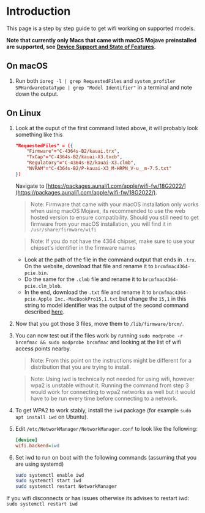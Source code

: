 # Introduction

This page is a step by step guide to get wifi working on supported models.

**Note that currently only Macs that came with macOS Mojave preinstalled are supported, see [Device Support and State of Features](https://wiki.t2linux.org/state/).**

## On macOS

1. Run both `ioreg -l | grep RequestedFiles` and `system_profiler SPHardwareDataType | grep "Model Identifier"` in a terminal and note down the output.

## On Linux

1. Look at the ouput of the first command listed above, it will probably look something like this

    ```json
    "RequestedFiles" = ({
        "Firmware"="C-4364s-B2/kauai.trx",
        "TxCap"="C-4364s-B2/kauai-X3.txcb",
        "Regulatory"="C-4364s-B2/kauai-X3.clmb",
        "NVRAM"="C-4364s-B2/P-kauai-X3_M-HRPN_V-u__m-7.5.txt"
    })
    ```

    Navigate to [https://packages.aunali1.com/apple/wifi-fw/18G2022/](https://packages.aunali1.com/apple/wifi-fw/18G2022/). 

    > Note: Firmware that came with your macOS installation only works when using macOS Mojave, its recommended to use the web hosted version to ensure compatibility. Should you still need to get firmware from your macOS installation, you will find it in `/usr/share/firmware/wifi`

    > Note: If you do not have the 4364 chipset, make sure to use your chipset's identifier in the firmware names

    - Look at the path of the file in the command output that ends in `.trx`. On the website, download that file and rename it to `brcmfmac4364-pcie.bin`.
    - Do the same for the `.clmb` file and rename it to `brcmfmac4364-pcie.clm_blob`.
    - In the end, download the `.txt` file and rename it to `brcmfmac4364-pcie.Apple Inc.-MacBookPro15,1.txt` but change the `15,1` in this string to model identifier was the output of the second command described [here](https://wiki.t2linux.org/guides/wifi/#on-macos).

2. Now that you got those 3 files, move them to `/lib/firmware/brcm/`.
3. You can now test out if the files work by running `sudo modprobe -r brcmfmac && sudo modprobe brcmfmac` and looking at the list of wifi access points nearby.

    > Note: From this point on the instructions might be different for a distribution that you are trying to install.
    
    > Note: Using iwd is technically not needed for using wifi, however wpa2 is unstable without it. 
    Running the command from step 3 would work for connecting to wpa2 networks as well but it would have to be
    run every time before connecting to a network.

4. To get WPA2 to work stably, install the `iwd` package (for example `sudo apt install iwd` on Ubuntu).
5. Edit `/etc/NetworkManager/NetworkManager.conf` to look like the following:

    ```ini
    [device]
    wifi.backend=iwd
    ```

6. Set iwd to run on boot with the following commands (assuming that you are using systemd)

    ```bash
    sudo systemctl enable iwd
    sudo systemctl start iwd
    sudo systemctl restart NetworkManager
    ```

If you wifi disconnects or has issues otherwise its advises to restart iwd: `sudo systemctl restart iwd`